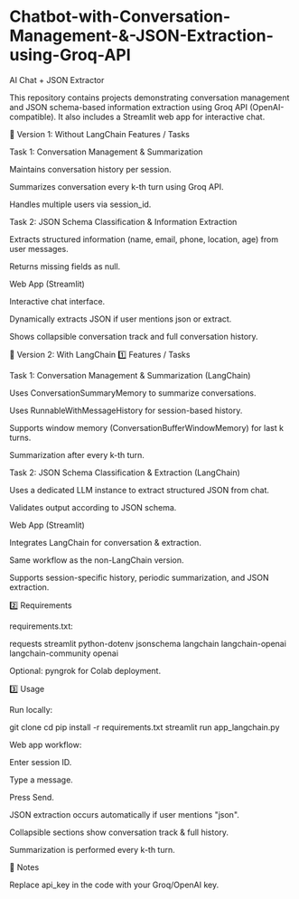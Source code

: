 # Chatbot-with-Conversation-Management-&-JSON-Extraction-using-Groq-API

AI Chat + JSON Extractor

This repository contains projects demonstrating conversation management and JSON schema-based information extraction using Groq API (OpenAI-compatible). It also includes a Streamlit web app for interactive chat.

📂 Version 1: Without LangChain
Features / Tasks

Task 1: Conversation Management & Summarization

Maintains conversation history per session.

Summarizes conversation every k-th turn using Groq API.

Handles multiple users via session_id.

Task 2: JSON Schema Classification & Information Extraction

Extracts structured information (name, email, phone, location, age) from user messages.

Returns missing fields as null.

Web App (Streamlit)

Interactive chat interface.

Dynamically extracts JSON if user mentions json or extract.

Shows collapsible conversation track and full conversation history.



📂 Version 2: With LangChain
1️⃣ Features / Tasks

Task 1: Conversation Management & Summarization (LangChain)

Uses ConversationSummaryMemory to summarize conversations.

Uses RunnableWithMessageHistory for session-based history.

Supports window memory (ConversationBufferWindowMemory) for last k turns.

Summarization after every k-th turn.

Task 2: JSON Schema Classification & Extraction (LangChain)

Uses a dedicated LLM instance to extract structured JSON from chat.

Validates output according to JSON schema.

Web App (Streamlit)

Integrates LangChain for conversation & extraction.

Same workflow as the non-LangChain version.

Supports session-specific history, periodic summarization, and JSON extraction.

2️⃣ Requirements

requirements.txt:

requests
streamlit
python-dotenv
jsonschema
langchain
langchain-openai
langchain-community
openai


Optional: pyngrok for Colab deployment.

3️⃣ Usage

Run locally:

git clone <repo-url>
cd <repo-folder>
pip install -r requirements.txt
streamlit run app_langchain.py


Web app workflow:

Enter session ID.

Type a message.

Press Send.

JSON extraction occurs automatically if user mentions "json".

Collapsible sections show conversation track & full history.

Summarization is performed every k-th turn.

📌 Notes

Replace api_key in the code with your Groq/OpenAI key.
